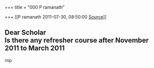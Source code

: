 +++
title = "000 P ramanath"

+++
[[P ramanath	2011-07-30, 08:50:00 [Source](https://groups.google.com/g/bvparishat/c/rK6eQEhvmks)]]



Dear Scholar  
Is there any refresher course after November 2011 to March 2011  
--  
rnp  


